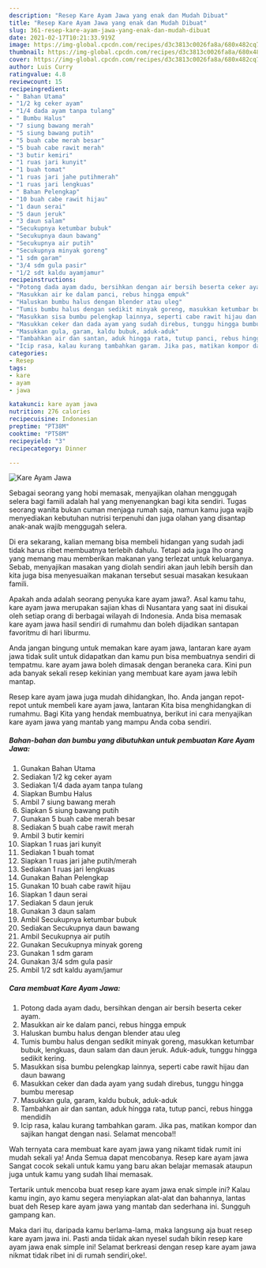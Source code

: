 ```yaml
---
description: "Resep Kare Ayam Jawa yang enak dan Mudah Dibuat"
title: "Resep Kare Ayam Jawa yang enak dan Mudah Dibuat"
slug: 361-resep-kare-ayam-jawa-yang-enak-dan-mudah-dibuat
date: 2021-02-17T10:21:33.919Z
image: https://img-global.cpcdn.com/recipes/d3c3813c0026fa8a/680x482cq70/kare-ayam-jawa-foto-resep-utama.jpg
thumbnail: https://img-global.cpcdn.com/recipes/d3c3813c0026fa8a/680x482cq70/kare-ayam-jawa-foto-resep-utama.jpg
cover: https://img-global.cpcdn.com/recipes/d3c3813c0026fa8a/680x482cq70/kare-ayam-jawa-foto-resep-utama.jpg
author: Luis Curry
ratingvalue: 4.8
reviewcount: 15
recipeingredient:
- " Bahan Utama"
- "1/2 kg ceker ayam"
- "1/4 dada ayam tanpa tulang"
- " Bumbu Halus"
- "7 siung bawang merah"
- "5 siung bawang putih"
- "5 buah cabe merah besar"
- "5 buah cabe rawit merah"
- "3 butir kemiri"
- "1 ruas jari kunyit"
- "1 buah tomat"
- "1 ruas jari jahe putihmerah"
- "1 ruas jari lengkuas"
- " Bahan Pelengkap"
- "10 buah cabe rawit hijau"
- "1 daun serai"
- "5 daun jeruk"
- "3 daun salam"
- "Secukupnya ketumbar bubuk"
- "Secukupnya daun bawang"
- "Secukupnya air putih"
- "Secukupnya minyak goreng"
- "1 sdm garam"
- "3/4 sdm gula pasir"
- "1/2 sdt kaldu ayamjamur"
recipeinstructions:
- "Potong dada ayam dadu, bersihkan dengan air bersih beserta ceker ayam."
- "Masukkan air ke dalam panci, rebus hingga empuk"
- "Haluskan bumbu halus dengan blender atau uleg"
- "Tumis bumbu halus dengan sedikit minyak goreng, masukkan ketumbar bubuk, lengkuas, daun salam dan daun jeruk. Aduk-aduk, tunggu hingga sedikit kering."
- "Masukkan sisa bumbu pelengkap lainnya, seperti cabe rawit hijau dan daun bawang"
- "Masukkan ceker dan dada ayam yang sudah direbus, tunggu hingga bumbu meresap"
- "Masukkan gula, garam, kaldu bubuk, aduk-aduk"
- "Tambahkan air dan santan, aduk hingga rata, tutup panci, rebus hingga mendidih"
- "Icip rasa, kalau kurang tambahkan garam. Jika pas, matikan kompor dan sajikan hangat dengan nasi. Selamat mencoba!!"
categories:
- Resep
tags:
- kare
- ayam
- jawa

katakunci: kare ayam jawa 
nutrition: 276 calories
recipecuisine: Indonesian
preptime: "PT38M"
cooktime: "PT58M"
recipeyield: "3"
recipecategory: Dinner

---
```



![Kare Ayam Jawa](https://img-global.cpcdn.com/recipes/d3c3813c0026fa8a/680x482cq70/kare-ayam-jawa-foto-resep-utama.jpg)

Sebagai seorang yang hobi memasak, menyajikan olahan menggugah selera bagi famili adalah hal yang menyenangkan bagi kita sendiri. Tugas seorang  wanita bukan cuman menjaga rumah saja, namun kamu juga wajib menyediakan kebutuhan nutrisi terpenuhi dan juga olahan yang disantap anak-anak wajib menggugah selera.

Di era  sekarang, kalian memang bisa membeli hidangan yang sudah jadi tidak harus ribet membuatnya terlebih dahulu. Tetapi ada juga lho orang yang memang mau memberikan makanan yang terlezat untuk keluarganya. Sebab, menyajikan masakan yang diolah sendiri akan jauh lebih bersih dan kita juga bisa menyesuaikan makanan tersebut sesuai masakan kesukaan famili. 



Apakah anda adalah seorang penyuka kare ayam jawa?. Asal kamu tahu, kare ayam jawa merupakan sajian khas di Nusantara yang saat ini disukai oleh setiap orang di berbagai wilayah di Indonesia. Anda bisa memasak kare ayam jawa hasil sendiri di rumahmu dan boleh dijadikan santapan favoritmu di hari liburmu.

Anda jangan bingung untuk memakan kare ayam jawa, lantaran kare ayam jawa tidak sulit untuk didapatkan dan kamu pun bisa membuatnya sendiri di tempatmu. kare ayam jawa boleh dimasak dengan beraneka cara. Kini pun ada banyak sekali resep kekinian yang membuat kare ayam jawa lebih mantap.

Resep kare ayam jawa juga mudah dihidangkan, lho. Anda jangan repot-repot untuk membeli kare ayam jawa, lantaran Kita bisa menghidangkan di rumahmu. Bagi Kita yang hendak membuatnya, berikut ini cara menyajikan kare ayam jawa yang mantab yang mampu Anda coba sendiri.

<!--inarticleads1-->

##### Bahan-bahan dan bumbu yang dibutuhkan untuk pembuatan Kare Ayam Jawa:

1. Gunakan  Bahan Utama
1. Sediakan 1/2 kg ceker ayam
1. Sediakan 1/4 dada ayam tanpa tulang
1. Siapkan  Bumbu Halus
1. Ambil 7 siung bawang merah
1. Siapkan 5 siung bawang putih
1. Gunakan 5 buah cabe merah besar
1. Sediakan 5 buah cabe rawit merah
1. Ambil 3 butir kemiri
1. Siapkan 1 ruas jari kunyit
1. Sediakan 1 buah tomat
1. Siapkan 1 ruas jari jahe putih/merah
1. Sediakan 1 ruas jari lengkuas
1. Gunakan  Bahan Pelengkap
1. Gunakan 10 buah cabe rawit hijau
1. Siapkan 1 daun serai
1. Sediakan 5 daun jeruk
1. Gunakan 3 daun salam
1. Ambil Secukupnya ketumbar bubuk
1. Sediakan Secukupnya daun bawang
1. Ambil Secukupnya air putih
1. Gunakan Secukupnya minyak goreng
1. Gunakan 1 sdm garam
1. Gunakan 3/4 sdm gula pasir
1. Ambil 1/2 sdt kaldu ayam/jamur




<!--inarticleads2-->

##### Cara membuat Kare Ayam Jawa:

1. Potong dada ayam dadu, bersihkan dengan air bersih beserta ceker ayam.
1. Masukkan air ke dalam panci, rebus hingga empuk
1. Haluskan bumbu halus dengan blender atau uleg
1. Tumis bumbu halus dengan sedikit minyak goreng, masukkan ketumbar bubuk, lengkuas, daun salam dan daun jeruk. Aduk-aduk, tunggu hingga sedikit kering.
1. Masukkan sisa bumbu pelengkap lainnya, seperti cabe rawit hijau dan daun bawang
1. Masukkan ceker dan dada ayam yang sudah direbus, tunggu hingga bumbu meresap
1. Masukkan gula, garam, kaldu bubuk, aduk-aduk
1. Tambahkan air dan santan, aduk hingga rata, tutup panci, rebus hingga mendidih
1. Icip rasa, kalau kurang tambahkan garam. Jika pas, matikan kompor dan sajikan hangat dengan nasi. Selamat mencoba!!




Wah ternyata cara membuat kare ayam jawa yang nikamt tidak rumit ini mudah sekali ya! Anda Semua dapat mencobanya. Resep kare ayam jawa Sangat cocok sekali untuk kamu yang baru akan belajar memasak ataupun juga untuk kamu yang sudah lihai memasak.

Tertarik untuk mencoba buat resep kare ayam jawa enak simple ini? Kalau kamu ingin, ayo kamu segera menyiapkan alat-alat dan bahannya, lantas buat deh Resep kare ayam jawa yang mantab dan sederhana ini. Sungguh gampang kan. 

Maka dari itu, daripada kamu berlama-lama, maka langsung aja buat resep kare ayam jawa ini. Pasti anda tiidak akan nyesel sudah bikin resep kare ayam jawa enak simple ini! Selamat berkreasi dengan resep kare ayam jawa nikmat tidak ribet ini di rumah sendiri,oke!.

